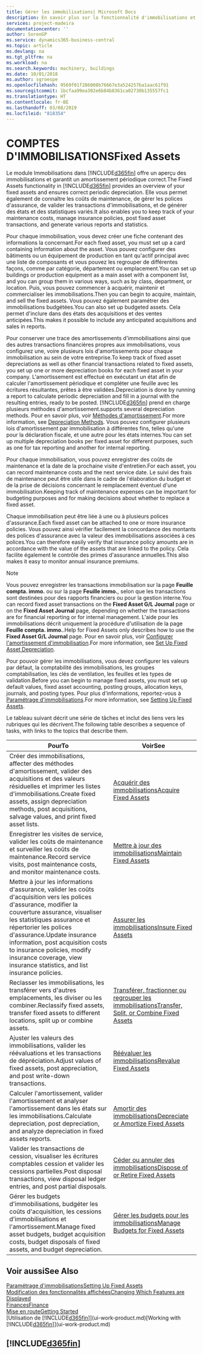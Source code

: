 ```yaml
---
title: Gérer les immobilisations| Microsoft Docs
description: En savoir plus sur la fonctionnalité d'immobilisations et afficher un aperçu de l'utilisation des immobilisations.
services: project-madeira
documentationcenter: ''
author: SorenGP
ms.service: dynamics365-business-central
ms.topic: article
ms.devlang: na
ms.tgt_pltfrm: na
ms.workload: na
ms.search.keywords: machinery, buildings
ms.date: 10/01/2018
ms.author: sgroespe
ms.openlocfilehash: 9569f01f286008b76667e3a524257ba1aac61f91
ms.sourcegitcommit: 1bcfaa99ea302e6b84b8361ca02730b135557fc1
ms.translationtype: HT
ms.contentlocale: fr-BE
ms.lasthandoff: 03/08/2019
ms.locfileid: "818354"
---
```

# <a name="fixed-assets"></a><span data-ttu-id="84b1f-103">COMPTES D'IMMOBILISATIONS</span><span class="sxs-lookup"><span data-stu-id="84b1f-103">Fixed Assets</span></span>
<span data-ttu-id="84b1f-104">Le module Immobilisations dans [!INCLUDE[d365fin](includes/d365fin_md.md)] offre un aperçu des immobilisations et garantit un amortissement périodique correct.</span><span class="sxs-lookup"><span data-stu-id="84b1f-104">The Fixed Assets functionality in [!INCLUDE[d365fin](includes/d365fin_md.md)] provides an overview of your fixed assets and ensures correct periodic depreciation.</span></span> <span data-ttu-id="84b1f-105">Elle vous permet également de connaître les coûts de maintenance, de gérer les polices d'assurance, de valider les transactions d'immobilisations, et de générer des états et des statistiques variés.</span><span class="sxs-lookup"><span data-stu-id="84b1f-105">It also enables you to keep track of your maintenance costs, manage insurance policies, post fixed asset transactions, and generate various reports and statistics.</span></span>

<span data-ttu-id="84b1f-106">Pour chaque immobilisation, vous devez créer une fiche contenant des informations la concernant.</span><span class="sxs-lookup"><span data-stu-id="84b1f-106">For each fixed asset, you must set up a card containing information about the asset.</span></span> <span data-ttu-id="84b1f-107">Vous pouvez configurer des bâtiments ou un équipement de production en tant qu'actif principal avec une liste de composants et vous pouvez les regrouper de différentes façons, comme par catégorie, département ou emplacement.</span><span class="sxs-lookup"><span data-stu-id="84b1f-107">You can set up buildings or production equipment as a main asset with a component list, and you can group them in various ways, such as by class, department, or location.</span></span> <span data-ttu-id="84b1f-108">Puis, vous pouvez commencer à acquérir, maintenir et commercialiser les immobilisations.</span><span class="sxs-lookup"><span data-stu-id="84b1f-108">Then you can begin to acquire, maintain, and sell the fixed assets.</span></span> <span data-ttu-id="84b1f-109">Vous pouvez également paramétrer des immobilisations budgétées.</span><span class="sxs-lookup"><span data-stu-id="84b1f-109">You can also set up budgeted assets.</span></span> <span data-ttu-id="84b1f-110">Cela permet d'inclure dans des états des acquisitions et des ventes anticipées.</span><span class="sxs-lookup"><span data-stu-id="84b1f-110">This makes it possible to include any anticipated acquisitions and sales in reports.</span></span>

<span data-ttu-id="84b1f-111">Pour conserver une trace des amortissements d'immobilisations ainsi que des autres transactions financières propres aux immobilisations, vous configurez une, voire plusieurs lois d'amortissements pour chaque immobilisation au sein de votre entreprise.</span><span class="sxs-lookup"><span data-stu-id="84b1f-111">To keep track of fixed asset depreciations as well as other financial transactions related to fixed assets, you set up one or more depreciation books for each fixed asset in your company.</span></span> <span data-ttu-id="84b1f-112">L'amortissement est effectué en exécutant un état afin de calculer l'amortissement périodique et compléter une feuille avec les écritures résultantes, prêtes à être validées.</span><span class="sxs-lookup"><span data-stu-id="84b1f-112">Depreciation is done by running a report to calculate periodic depreciation and fill in a journal with the resulting entries, ready to be posted.</span></span> [!INCLUDE[d365fin](includes/d365fin_md.md)] <span data-ttu-id="84b1f-113">prend en charge plusieurs méthodes d'amortissement.</span><span class="sxs-lookup"><span data-stu-id="84b1f-113">supports several depreciation methods.</span></span> <span data-ttu-id="84b1f-114">Pour en savoir plus, voir [Méthodes d'amortissement](fa-depreciation-methods.md).</span><span class="sxs-lookup"><span data-stu-id="84b1f-114">For more information, see [Depreciation Methods](fa-depreciation-methods.md).</span></span> <span data-ttu-id="84b1f-115">Vous pouvez configurer plusieurs lois d'amortissement par immobilisation à différentes fins, telles qu'une pour la déclaration fiscale, et une autre pour les états internes.</span><span class="sxs-lookup"><span data-stu-id="84b1f-115">You can set up multiple depreciation books per fixed asset for different purposes, such as one for tax reporting and another for internal reporting.</span></span>

<span data-ttu-id="84b1f-116">Pour chaque immobilisation, vous pouvez enregistrer des coûts de maintenance et la date de la prochaine visite d'entretien.</span><span class="sxs-lookup"><span data-stu-id="84b1f-116">For each asset, you can record maintenance costs and the next service date.</span></span> <span data-ttu-id="84b1f-117">Le suivi des frais de maintenance peut être utile dans le cadre de l'élaboration du budget et de la prise de décisions concernant le remplacement éventuel d'une immobilisation.</span><span class="sxs-lookup"><span data-stu-id="84b1f-117">Keeping track of maintenance expenses can be important for budgeting purposes and for making decisions about whether to replace a fixed asset.</span></span>

<span data-ttu-id="84b1f-118">Chaque immobilisation peut être liée à une ou à plusieurs polices d'assurance.</span><span class="sxs-lookup"><span data-stu-id="84b1f-118">Each fixed asset can be attached to one or more insurance policies.</span></span> <span data-ttu-id="84b1f-119">Vous pouvez ainsi vérifier facilement la concordance des montants des polices d'assurance avec la valeur des immobilisations associées à ces polices.</span><span class="sxs-lookup"><span data-stu-id="84b1f-119">You can therefore easily verify that insurance policy amounts are in accordance with the value of the assets that are linked to the policy.</span></span> <span data-ttu-id="84b1f-120">Cela facilite également le contrôle des primes d'assurance annuelles.</span><span class="sxs-lookup"><span data-stu-id="84b1f-120">This also makes it easy to monitor annual insurance premiums.</span></span>

> [!NOTE]  
>   <span data-ttu-id="84b1f-121">Vous pouvez enregistrer les transactions immobilisation sur la page **Feuille compta. immo.** ou sur la page **Feuille immo.**, selon que les transactions sont destinées pour des rapports financiers ou pour la gestion interne.</span><span class="sxs-lookup"><span data-stu-id="84b1f-121">You can record fixed asset transactions on the **Fixed Asset G/L Journal** page or on the **Fixed Asset Journal** page, depending on whether the transactions are for financial reporting or for internal management.</span></span> <span data-ttu-id="84b1f-122">L'aide pour les immobilisations décrit uniquement la procédure d'utilisation de la page **Feuille compta. immo.**.</span><span class="sxs-lookup"><span data-stu-id="84b1f-122">Help for Fixed Assets only describes how to use the **Fixed Asset G/L Journal** page.</span></span> <span data-ttu-id="84b1f-123">Pour en savoir plus, voir [Configurer l'amortissement d'immobilisation](fa-how-setup-depreciation.md).</span><span class="sxs-lookup"><span data-stu-id="84b1f-123">For more information, see [Set Up Fixed Asset Depreciation](fa-how-setup-depreciation.md).</span></span>

<span data-ttu-id="84b1f-124">Pour pouvoir gérer les immobilisations, vous devez configurer les valeurs par défaut, la comptabilité des immobilisations, les groupes comptabilisation, les clés de ventilation, les feuilles et les types de validation.</span><span class="sxs-lookup"><span data-stu-id="84b1f-124">Before you can begin to manage fixed assets, you must set up default values, fixed asset accounting, posting groups, allocation keys, journals, and posting types.</span></span> <span data-ttu-id="84b1f-125">Pour plus d'informations, reportez-vous à [Paramétrage d'immobilisations](fa-setup.md).</span><span class="sxs-lookup"><span data-stu-id="84b1f-125">For more information, see [Setting Up Fixed Assets](fa-setup.md).</span></span>

<span data-ttu-id="84b1f-126">Le tableau suivant décrit une série de tâches et inclut des liens vers les rubriques qui les décrivent.</span><span class="sxs-lookup"><span data-stu-id="84b1f-126">The following table describes a sequence of tasks, with links to the topics that describe them.</span></span>

| <span data-ttu-id="84b1f-127">Pour</span><span class="sxs-lookup"><span data-stu-id="84b1f-127">To</span></span> | <span data-ttu-id="84b1f-128">Voir</span><span class="sxs-lookup"><span data-stu-id="84b1f-128">See</span></span> |
| --- | --- |
| <span data-ttu-id="84b1f-129">Créer des immobilisations, affecter des méthodes d'amortissement, valider des acquisitions et des valeurs résiduelles et imprimer les listes d'immobilisations.</span><span class="sxs-lookup"><span data-stu-id="84b1f-129">Create fixed assets, assign depreciation methods, post acquisitions, salvage values, and print fixed asset lists.</span></span> |[<span data-ttu-id="84b1f-130">Acquérir des immobilisations</span><span class="sxs-lookup"><span data-stu-id="84b1f-130">Acquire Fixed Assets</span></span>](fa-how-acquire.md) |
| <span data-ttu-id="84b1f-131">Enregistrer les visites de service, valider les coûts de maintenance et surveiller les coûts de maintenance.</span><span class="sxs-lookup"><span data-stu-id="84b1f-131">Record service visits, post maintenance costs, and monitor maintenance costs.</span></span> |[<span data-ttu-id="84b1f-132">Mettre à jour des immobilisations</span><span class="sxs-lookup"><span data-stu-id="84b1f-132">Maintain Fixed Assets</span></span>](fa-how-maintain.md) |
| <span data-ttu-id="84b1f-133">Mettre à jour les informations d'assurance, valider les coûts d'acquisition vers les polices d'assurance, modifier la couverture assurance, visualiser les statistiques assurance et répertorier les polices d'assurance.</span><span class="sxs-lookup"><span data-stu-id="84b1f-133">Update insurance information, post acquisition costs to insurance policies, modify insurance coverage, view insurance statistics, and list insurance policies.</span></span> |[<span data-ttu-id="84b1f-134">Assurer les immobilisations</span><span class="sxs-lookup"><span data-stu-id="84b1f-134">Insure Fixed Assets</span></span>](fa-how-insure.md) |
| <span data-ttu-id="84b1f-135">Reclasser les immobilisations, les transférer vers d'autres emplacements, les diviser ou les combiner.</span><span class="sxs-lookup"><span data-stu-id="84b1f-135">Reclassify fixed assets, transfer fixed assets to different locations, split up or combine assets.</span></span> |[<span data-ttu-id="84b1f-136">Transférer, fractionner ou regrouper les immobilisations</span><span class="sxs-lookup"><span data-stu-id="84b1f-136">Transfer, Split, or Combine Fixed Assets</span></span>](fa-how-trans-split-combine.md) |
| <span data-ttu-id="84b1f-137">Ajuster les valeurs des immobilisations, valider les réévaluations et les transactions de dépréciation.</span><span class="sxs-lookup"><span data-stu-id="84b1f-137">Adjust values of fixed assets, post appreciation, and post write-down transactions.</span></span> |[<span data-ttu-id="84b1f-138">Réévaluer les immobilisations</span><span class="sxs-lookup"><span data-stu-id="84b1f-138">Revalue Fixed Assets</span></span>](fa-how-revalue.md) |
| <span data-ttu-id="84b1f-139">Calculer l'amortissement, valider l'amortissement et analyser l'amortissement dans les états sur les immobilisations.</span><span class="sxs-lookup"><span data-stu-id="84b1f-139">Calculate depreciation, post depreciation, and  analyze depreciation in fixed assets reports.</span></span> |[<span data-ttu-id="84b1f-140">Amortir des immobilisations</span><span class="sxs-lookup"><span data-stu-id="84b1f-140">Depreciate or Amortize Fixed Assets</span></span>](fa-how-depreciate-amortize.md) |
| <span data-ttu-id="84b1f-141">Valider les transactions de cession, visualiser les écritures comptables cession et valider les cessions partielles.</span><span class="sxs-lookup"><span data-stu-id="84b1f-141">Post disposal transactions, view disposal ledger entries, and post partial disposals.</span></span> |[<span data-ttu-id="84b1f-142">Céder ou annuler des immobilisations</span><span class="sxs-lookup"><span data-stu-id="84b1f-142">Dispose of or Retire Fixed Assets</span></span>](fa-how-dispose-retire.md) |
| <span data-ttu-id="84b1f-143">Gérer les budgets d'immobilisations, budgéter les coûts d'acquisition, les cessions d'immobilisations et l'amortissement.</span><span class="sxs-lookup"><span data-stu-id="84b1f-143">Manage fixed asset budgets, budget acquisition costs, budget disposals of fixed assets, and budget depreciation.</span></span> |[<span data-ttu-id="84b1f-144">Gérer les budgets pour les immobilisations</span><span class="sxs-lookup"><span data-stu-id="84b1f-144">Manage Budgets for Fixed Assets</span></span>](fa-how-manage-budgets.md) |

## <a name="see-also"></a><span data-ttu-id="84b1f-145">Voir aussi</span><span class="sxs-lookup"><span data-stu-id="84b1f-145">See Also</span></span>
[<span data-ttu-id="84b1f-146">Paramétrage d'immobilisations</span><span class="sxs-lookup"><span data-stu-id="84b1f-146">Setting Up Fixed Assets</span></span>](fa-setup.md)  
[<span data-ttu-id="84b1f-147">Modification des fonctionnalités affichées</span><span class="sxs-lookup"><span data-stu-id="84b1f-147">Changing Which Features are Displayed</span></span>](ui-experiences.md)  
[<span data-ttu-id="84b1f-148">Finances</span><span class="sxs-lookup"><span data-stu-id="84b1f-148">Finance</span></span>](finance.md)  
[<span data-ttu-id="84b1f-149">Mise en route</span><span class="sxs-lookup"><span data-stu-id="84b1f-149">Getting Started</span></span>](product-get-started.md)  
<span data-ttu-id="84b1f-150">[Utilisation de [!INCLUDE[d365fin](includes/d365fin_md.md)]](ui-work-product.md)</span><span class="sxs-lookup"><span data-stu-id="84b1f-150">[Working with [!INCLUDE[d365fin](includes/d365fin_md.md)]](ui-work-product.md)</span></span>

## [!INCLUDE[d365fin](includes/free_trial_md.md)]  
 
